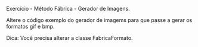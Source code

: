 
Exercício -  Método Fábrica - Gerador de Imagens. 

Altere o código exemplo do gerador de imagems para que passe a gerar os formatos gif e bmp. 

Dica: Você precisa alterar a classe FabricaFormato.

